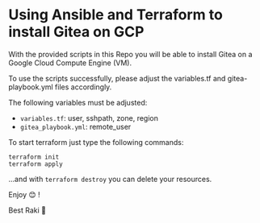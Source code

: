 # Using Ansible and Terraform to install Gitea on GCP
With the provided scripts in this Repo you will be able to install Gitea on a Google Cloud Compute Engine (VM).

To use the scripts successfully, please adjust the variables.tf and gitea-playbook.yml files accordingly. 

The following variables must be adjusted:
- `variables.tf`: user, sshpath, zone, region
- `gitea_playbook.yml`: remote_user

To start terraform just type the following commands:
```
terraform init
terraform apply
``` 

...and with `terraform destroy` you can delete your resources.

Enjoy :blush: !

Best
Raki :wave:	